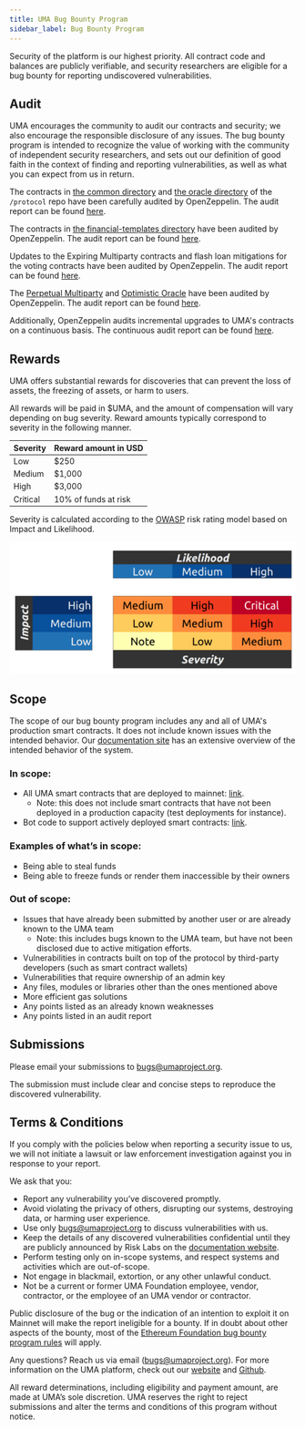 ```yaml
---
title: UMA Bug Bounty Program
sidebar_label: Bug Bounty Program
---
```


Security of the platform is our highest priority.
All contract code and balances are publicly verifiable, and security researchers are eligible for a bug bounty for reporting undiscovered vulnerabilities.

## Audit

UMA encourages the community to audit our contracts and security; we also encourage the responsible disclosure of any issues.
The bug bounty program is intended to recognize the value of working with the community of independent security researchers, and sets out our definition of good faith in the context of finding and reporting vulnerabilities, as well as what you can expect from us in return.

The contracts in [the common directory](https://github.com/UMAprotocol/protocol/tree/9d403ddb5f2f07194daefe7da51e0e0a6306f2c4/core/contracts/common) and [the oracle directory](https://github.com/UMAprotocol/protocol/tree/9d403ddb5f2f07194daefe7da51e0e0a6306f2c4/core/contracts/oracle) of the `/protocol` repo have been carefully audited by OpenZeppelin.
The audit report can be found [here](https://blog.openzeppelin.com/uma-audit-phase-1/).

The contracts in [the financial-templates directory](https://github.com/UMAprotocol/protocol/tree/e6eaa48124ae3f209fb117cf05eb18292cf26d21/core/contracts/financial-templates/implementation) have been audited by OpenZeppelin.
The audit report can be found [here](https://blog.openzeppelin.com/uma-audit-phase-2/).

Updates to the Expiring Multiparty contracts and flash loan mitigations for the voting contracts have been audited by OpenZeppelin. The audit report can be found [here](https://blog.openzeppelin.com/uma-audit-phase-3/).

The [Perpetual Multiparty](https://github.com/UMAprotocol/protocol/tree/1631ef7ad29aaeba756ef3b9a01c667e1343df85/packages/core/contracts/financial-templates/perpetual-multiparty) and [Optimistic Oracle](https://github.com/UMAprotocol/protocol/tree/1631ef7ad29aaeba756ef3b9a01c667e1343df85/packages/core/contracts/oracle) have been audited by OpenZeppelin. The audit report can be found [here](https://blog.openzeppelin.com/uma-audit-phase-4/).

Additionally, OpenZeppelin audits incremental upgrades to UMA's contracts on a continuous basis. The continuous audit report can be found [here](https://blog.openzeppelin.com/uma-continuous-audit/).



## Rewards

UMA offers substantial rewards for discoveries that can prevent the loss of assets, the freezing of assets, or harm to users.

All rewards will be paid in $UMA, and the amount of compensation will vary depending on bug severity. Reward amounts typically correspond to severity in the following manner.

|  Severity                | Reward amount in USD | 
| ----------------------- | ------------------ | 
| Low                     | $250                  | 
| Medium  | $1,000 |
| High | $3,000 |
| Critical | 10% of funds at risk |

Severity is calculated according to the [OWASP](https://owasp.org/www-project-risk-assessment-framework/) risk rating model based on Impact and Likelihood.

![](./severity.png)

## Scope

The scope of our bug bounty program includes any and all of UMA's production smart contracts.
It does not include known issues with the intended behavior.
Our [documentation site](https://docs.umaproject.org/) has an extensive overview of the intended behavior of the system.

### In scope:

- All UMA smart contracts that are deployed to mainnet: [link](https://github.com/UMAprotocol/protocol/tree/master/packages/core/contracts/).
  - Note: this does not include smart contracts that have not been deployed in a production capacity (test deployments for instance).
- Bot code to support actively deployed smart contracts: [link](https://github.com/UMAprotocol/protocol/tree/master/packages/).

### Examples of what’s in scope:

- Being able to steal funds
- Being able to freeze funds or render them inaccessible by their owners

### Out of scope:

- Issues that have already been submitted by another user or are already known to the UMA team
  - Note: this includes bugs known to the UMA team, but have not been disclosed due to active mitigation efforts.
- Vulnerabilities in contracts built on top of the protocol by third-party developers (such as smart contract wallets)
- Vulnerabilities that require ownership of an admin key
- Any files, modules or libraries other than the ones mentioned above
- More efficient gas solutions
- Any points listed as an already known weaknesses
- Any points listed in an audit report

## Submissions

Please email your submissions to bugs@umaproject.org.

The submission must include clear and concise steps to reproduce the discovered vulnerability.

## Terms & Conditions

If you comply with the policies below when reporting a security issue to us, we will not initiate a lawsuit or law enforcement investigation against you in response to your report.

We ask that you:

- Report any vulnerability you’ve discovered promptly.
- Avoid violating the privacy of others, disrupting our systems, destroying data, or harming user experience.
- Use only bugs@umaproject.org to discuss vulnerabilities with us.
- Keep the details of any discovered vulnerabilities confidential until they are publicly announced by Risk Labs on the [documentation website](https://docs.umaproject.org/).
- Perform testing only on in-scope systems, and respect systems and activities which are out-of-scope.
- Not engage in blackmail, extortion, or any other unlawful conduct.
- Not be a current or former UMA Foundation employee, vendor, contractor, or the employee of an UMA vendor or contractor.

Public disclosure of the bug or the indication of an intention to exploit it on Mainnet will make the report ineligible for a bounty.
If in doubt about other aspects of the bounty, most of the [Ethereum Foundation bug bounty program rules](https://bounty.ethereum.org/) will apply.

Any questions?
Reach us via email (bugs@umaproject.org).
For more information on the UMA platform, check out our [website](http://www.umaproject.org) and [Github](https://github.com/UMAprotocol/).

All reward determinations, including eligibility and payment amount, are made at UMA’s sole discretion.
UMA reserves the right to reject submissions and alter the terms and conditions of this program without notice.
